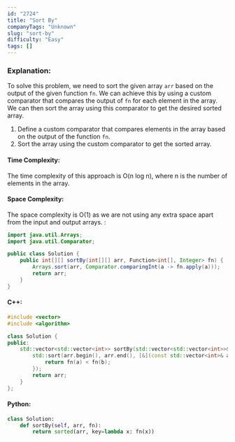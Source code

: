 ```yaml
---
id: "2724"
title: "Sort By"
companyTags: "Unknown"
slug: "sort-by"
difficulty: "Easy"
tags: []
---
```


### Explanation:
To solve this problem, we need to sort the given array `arr` based on the output of the given function `fn`. We can achieve this by using a custom comparator that compares the output of `fn` for each element in the array. We can then sort the array using this comparator to get the desired sorted array.

1. Define a custom comparator that compares elements in the array based on the output of the function `fn`.
2. Sort the array using the custom comparator to get the sorted array.

#### Time Complexity:
The time complexity of this approach is O(n log n), where n is the number of elements in the array.

#### Space Complexity:
The space complexity is O(1) as we are not using any extra space apart from the input and output arrays.
:
```java
import java.util.Arrays;
import java.util.Comparator;

public class Solution {
    public int[][] sortBy(int[][] arr, Function<int[], Integer> fn) {
        Arrays.sort(arr, Comparator.comparingInt(a -> fn.apply(a)));
        return arr;
    }
}
```

#### C++:
```cpp
#include <vector>
#include <algorithm>

class Solution {
public:
    std::vector<std::vector<int>> sortBy(std::vector<std::vector<int>>& arr, std::function<int(std::vector<int>)> fn) {
        std::sort(arr.begin(), arr.end(), [&](const std::vector<int>& a, const std::vector<int>& b) {
            return fn(a) < fn(b);
        });
        return arr;
    }
};
```

#### Python:
```python
class Solution:
    def sortBy(self, arr, fn):
        return sorted(arr, key=lambda x: fn(x))
```